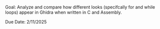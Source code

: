 Goal: Analyze and compare how different looks (specifcally for and while loops) appear in Ghidra when written in C and Assembly. 

Due Date: 2/11/2025
